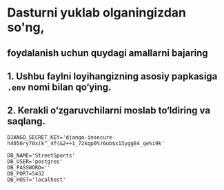 # Dasturni yuklab olganingizdan so'ng, 
## foydalanish uchun quydagi amallarni bajaring

## 1. Ushbu faylni loyihangizning asosiy papkasiga `.env` nomi bilan qo‘ying.
## 2. Kerakli o‘zgaruvchilarni moslab to‘ldiring va saqlang. 

```env
DJANGO_SECRET_KEY='django-insecure-h4056ry70x(k^_4f(&2++1_72kqp0%)6ub$x13ygg84_qe%i9k'

DB_NAME='StreetSports'
DB_USER='postgres'
DB_PASSWORD=''
DB_PORT=5432
DB_HOST='localhost'
```
